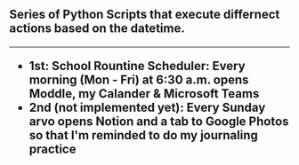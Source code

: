 <h2> Series of Python Scripts that execute differnect actions based on the datetime.
<hr>
<ul> 
<li> 1st: School Rountine Scheduler: Every morning (Mon - Fri) at 6:30 a.m. opens Moddle, my Calander & Microsoft Teams
<li> 2nd (not implemented yet): Every Sunday arvo opens Notion and a tab to Google Photos so that I'm reminded to do my journaling practice
